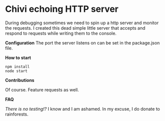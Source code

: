 # Chivi echoing HTTP server
During debugging sometimes we need to spin up a http server and monitor the requests. I created this dead simple little server that accepts and respond to requests while writing them to the console.

**Configuration**
The port the server listens on can be set in the package.json file.

**How to start**
    
    npm install
    node start

**Contributions**

Of course. Feature requests as well.

**FAQ**

*There is no testing!?*
I know and I am ashamed. In my excuse, I do donate to rainforests.
